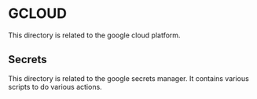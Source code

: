 # GCLOUD

This directory is related to the google cloud platform.

## Secrets

This directory is related to the google secrets manager. It contains various scripts to do various actions.